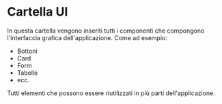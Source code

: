 # Cartella UI

In questa cartella vengono inseriti tutti i componenti che compongono l'interfaccia grafica dell'applicazione.
Come ad esempio: 
- Bottoni
- Card
- Form
- Tabelle
- ecc.

Tutti elementi che possono essere riutilizzati in più parti dell'applicazione.
